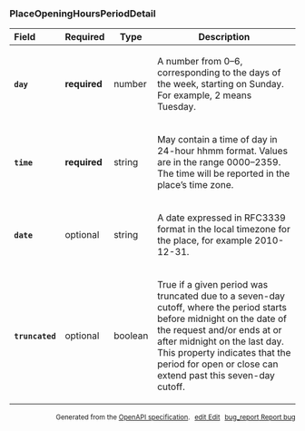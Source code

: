 <!--- This is a generated file, do not edit! -->
<!--- [START maps_http_schema_placeopeninghoursperioddetail] -->
<h3 class="schema-object" id="PlaceOpeningHoursPeriodDetail">PlaceOpeningHoursPeriodDetail</h3>

| Field                                                                                                                    | Required     | Type    | Description                                                                                                                                                                                                                                                                                                                                 |
| :----------------------------------------------------------------------------------------------------------------------- | ------------ | ------- | ------------------------------------------------------------------------------------------------------------------------------------------------------------------------------------------------------------------------------------------------------------------------------------------------------------------------------------------- |
| <h4 id="PlaceOpeningHoursPeriodDetail-day" class="add-link schema-object-property-key"><code>day</code></h4>             | **required** | number  | <div class="nonref-property-description"><p>A number from 0–6, corresponding to the days of the week, starting on Sunday. For example, 2 means Tuesday.</p></div>                                                                                                                                                                           |
| <h4 id="PlaceOpeningHoursPeriodDetail-time" class="add-link schema-object-property-key"><code>time</code></h4>           | **required** | string  | <div class="nonref-property-description"><p>May contain a time of day in 24-hour hhmm format. Values are in the range 0000–2359. The time will be reported in the place’s time zone.</p></div>                                                                                                                                              |
| <h4 id="PlaceOpeningHoursPeriodDetail-date" class="add-link schema-object-property-key"><code>date</code></h4>           | optional     | string  | <div class="nonref-property-description"><p>A date expressed in RFC3339 format in the local timezone for the place, for example 2010-12-31.</p></div>                                                                                                                                                                                       |
| <h4 id="PlaceOpeningHoursPeriodDetail-truncated" class="add-link schema-object-property-key"><code>truncated</code></h4> | optional     | boolean | <div class="nonref-property-description"><p>True if a given period was truncated due to a seven-day cutoff, where the period starts before midnight on the date of the request and/or ends at or after midnight on the last day. This property indicates that the period for open or close can extend past this seven-day cutoff.</p></div> |

<p style="text-align: right; font-size: smaller;">Generated from the <a class="gc-analytics-event" data-category="GMP" data-label="openapi-github" href="https://github.com/googlemaps/openapi-specification" title="Google Maps Platform OpenAPI Specification" class="external">OpenAPI specification</a>.
<a class="gc-analytics-event" data-category="GMP" data-label="openapi-github-maps-http-schema-placeopeninghoursperioddetail" data-action="edit" style="margin-left: 5px;" href="https://github.com/googlemaps/openapi-specification/blob/main/specification/schemas/PlaceOpeningHoursPeriodDetail.yml" title="Edit on GitHub"><span class="material-icons">edit</span> Edit</a>
<a class="gc-analytics-event" data-category="GMP" data-label="openapi-github-maps-http-schema-placeopeninghoursperioddetail" data-action="bug" style="margin-left: 5px;" href="https://github.com/googlemaps/openapi-specification/issues/new?assignees=&labels=type%3A+bug%2C+triage+me&template=bug_report.md&title=[schemas] Bug - PlaceOpeningHoursPeriodDetail" title="File bug for schemas on GitHub"><span class="material-icons">bug_report</span> Report bug</a>
</p>

<!--- [END maps_http_schema_placeopeninghoursperioddetail] -->
